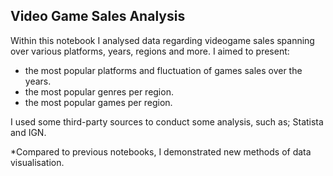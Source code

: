 ## Video Game Sales Analysis

Within this notebook I analysed data regarding videogame sales spanning over various platforms, years, regions and more. 
I aimed to present:
- the most popular platforms and fluctuation of games sales over the years.
- the most popular genres per region.
- the most popular games per region.

I used some third-party sources to conduct some analysis, such as; Statista and IGN.

*Compared to previous notebooks, I demonstrated new methods of data visualisation. 
